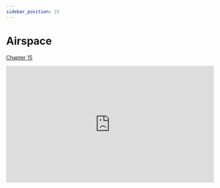 ```yaml
---
sidebar_position: 15
---
```


# Airspace

[Chapter 15](https://www.faa.gov/sites/faa.gov/files/17_phak_ch15.pdf)

<iframe width="560" height="315" src="https://www.youtube-nocookie.com/embed/m7sSOcKtrV0?si=RJipu5OKzktq4pB6" title="YouTube video player" frameBorder="0" allow="accelerometer; clipboard-write; encrypted-media; picture-in-picture; web-share; fullscreen" referrerPolicy="strict-origin-when-cross-origin" allowFullScreen></iframe>